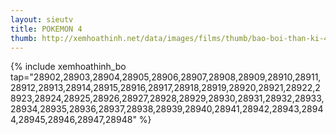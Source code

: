 ```yaml
---
layout: sieutv
title: POKEMON 4
thumb: http://xemhoathinh.net/data/images/films/thumb/bao-boi-than-ki-4-pokemon-4-1997.jpg
---
```

{% include xemhoathinh_bo tap="28902,28903,28904,28905,28906,28907,28908,28909,28910,28911,28912,28913,28914,28915,28916,28917,28918,28919,28920,28921,28922,28923,28924,28925,28926,28927,28928,28929,28930,28931,28932,28933,28934,28935,28936,28937,28938,28939,28940,28941,28942,28943,28944,28945,28946,28947,28948" %} 
